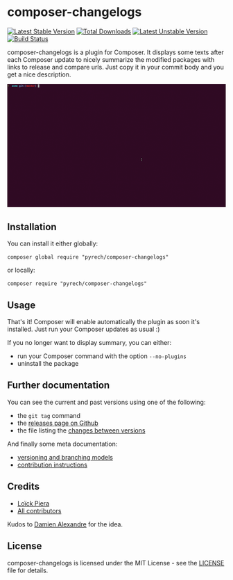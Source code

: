 # composer-changelogs

[![Latest Stable Version](https://poser.pugx.org/pyrech/composer-changelogs/v/stable)](https://packagist.org/packages/pyrech/composer-changelogs)
[![Total Downloads](https://poser.pugx.org/pyrech/composer-changelogs/downloads)](https://packagist.org/packages/pyrech/composer-changelogs)
[![Latest Unstable Version](https://poser.pugx.org/pyrech/composer-changelogs/v/unstable)](https://packagist.org/packages/pyrech/composer-changelogs)
[![Build Status](https://travis-ci.org/pyrech/composer-changelogs.svg?branch=master)](https://travis-ci.org/pyrech/composer-changelogs)

composer-changelogs is a plugin for Composer. It displays some texts after each
Composer update to nicely summarize the modified packages with links to release
and compare urls. Just copy it in your commit body and you get a nice
description.

![Demo](doc/demo.gif)

## Installation

You can install it either globally:

```shell
composer global require "pyrech/composer-changelogs"
```

or locally:

```shell
composer require "pyrech/composer-changelogs"
```

## Usage

That's it! Composer will enable automatically the plugin as soon it's
installed. Just run your Composer updates as usual :)

If you no longer want to display summary, you can either:
- run your Composer command with the option `--no-plugins`
- uninstall the package

## Further documentation

You can see the current and past versions using one of the following:

* the `git tag` command
* the [releases page on Github](https://github.com/pyrech/composer-changelogs/releases)
* the file listing the [changes between versions](CHANGELOG.md)

And finally some meta documentation:

* [versioning and branching models](VERSIONING.md)
* [contribution instructions](CONTRIBUTING.md)

## Credits

* [Loïck Piera](https://github.com/pyrech)
* [All contributors](https://github.com/pyrech/composer-changelogs/graphs/contributors)

Kudos to [Damien Alexandre](https://github.com/damienalexandre) for the idea.

## License

composer-changelogs is licensed under the MIT License - see the [LICENSE](LICENSE)
file for details.

